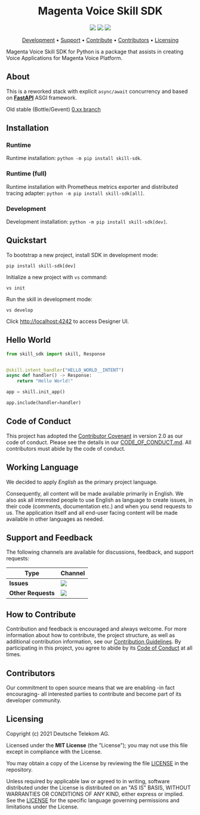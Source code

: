 <h1 align="center">
    Magenta Voice Skill SDK
</h1>

<p align="center">
    <a href="https://github.com/telekom/voice-skill-sdk/commits/" title="Last Commit"><img src="https://img.shields.io/github/last-commit/telekom/voice-skill-sdk?style=flat"></a>
    <a href="https://github.com/telekom/voice-skill-sdk/issues" title="Open Issues"><img src="https://img.shields.io/github/issues/telekom/voice-skill-sdk?style=flat"></a>
    <a href="https://github.com/telekom/voice-skill-sdk/blob/master/LICENSE" title="License"><img src="https://img.shields.io/badge/License-MIT-green.svg?style=flat"></a>
</p>

<p align="center">
  <a href="#development">Development</a> •
  <a href="#support-and-feedback">Support</a> •
  <a href="#how-to-contribute">Contribute</a> •
  <a href="#contributors">Contributors</a> •
  <a href="#licensing">Licensing</a>
</p>

Magenta Voice Skill SDK for Python is a package that assists in creating Voice Applications for Magenta Voice Platform.

## About

This is a reworked stack with explicit `async/await` concurrency 
and based on [**FastAPI**](https://fastapi.tiangolo.com/) ASGI framework.

Old stable (Bottle/Gevent) [0.xx branch](https://github.com/telekom/voice-skill-sdk/tree/stable)

## Installation

### Runtime
Runtime installation: `python -m pip install skill-sdk`.

### Runtime (full)
Runtime installation with Prometheus metrics exporter and distributed tracing adapter: `python -m pip install skill-sdk[all]`.

### Development
Development installation: `python -m pip install skill-sdk[dev]`.

## Quickstart
To bootstrap a new project, install SDK in development mode:
```
pip install skill-sdk[dev]
```

Initialize a new project with `vs` command:
```
vs init
```

Run the skill in development mode:
```
vs develop
```

Click [http://localhost:4242](http://localhost:4242) to access Designer UI.


## Hello World

```python
from skill_sdk import skill, Response


@skill.intent_handler("HELLO_WORLD__INTENT")
async def handler() -> Response:
    return "Hello World!"

app = skill.init_app()

app.include(handler=handler)
```

## Code of Conduct

This project has adopted the [Contributor Covenant](https://www.contributor-covenant.org/) in version 2.0 as our code of conduct. Please see the details in our [CODE_OF_CONDUCT.md](CODE_OF_CONDUCT.md). All contributors must abide by the code of conduct.

## Working Language

We decided to apply _English_ as the primary project language.  

Consequently, all content will be made available primarily in English. We also ask all interested people to use English as language to create issues, in their code (comments, documentation etc.) and when you send requests to us. The application itself and all end-user facing content will be made available in other languages as needed.

## Support and Feedback
The following channels are available for discussions, feedback, and support requests:

| Type                     | Channel                                                |
| ------------------------ | ------------------------------------------------------ |
| **Issues**   | <a href="https://github.com/telekom/voice-skill-sdk/issues/new/choose" title="General Discussion"><img src="https://img.shields.io/github/issues/telekom/voice-skill-sdk?style=flat-square"></a> </a>   |
| **Other Requests**    | <a href="mailto:opensource@telekom.de" title="Email Open Source Team"><img src="https://img.shields.io/badge/email-Open%20Source%20Team-green?logo=mail.ru&style=flat-square&logoColor=white"></a>   |

## How to Contribute

Contribution and feedback is encouraged and always welcome. For more information about how to contribute, the project structure, as well as additional contribution information, see our [Contribution Guidelines](./CONTRIBUTING.md). By participating in this project, you agree to abide by its [Code of Conduct](./CODE_OF_CONDUCT.md) at all times.

## Contributors

Our commitment to open source means that we are enabling -in fact encouraging- all interested parties to contribute and become part of its developer community.

## Licensing

Copyright (c) 2021 Deutsche Telekom AG.

Licensed under the **MIT License** (the "License"); you may not use this file except in compliance with the License.

You may obtain a copy of the License by reviewing the file [LICENSE](./LICENSE) in the repository.

Unless required by applicable law or agreed to in writing, software distributed under the License is distributed on an "AS IS" BASIS, WITHOUT WARRANTIES OR CONDITIONS OF ANY KIND, either express or implied. See the [LICENSE](./LICENSE) for the specific language governing permissions and limitations under the License.
